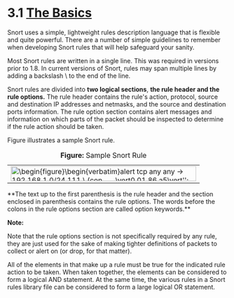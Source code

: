 # 3.1 [The Basics](http://manual-snort-org.s3-website-us-east-1.amazonaws.com/node2.html)

Snort uses a simple, lightweight rules description language that is flexible and quite powerful. There are a number of simple guidelines to remember when developing Snort rules that will help safeguard your sanity.

Most Snort rules are written in a single line. This was required in versions prior to 1.8. In current versions of Snort, rules may span multiple lines by adding a backslash \\ to the end of the line.

Snort rules are divided into **two logical sections**, **the rule header and the rule options.** The rule header contains the rule's action, protocol, source and destination IP addresses and netmasks, and the source and destination ports information. The rule option section contains alert messages and information on which parts of the packet should be inspected to determine if the rule action should be taken.

Figure illustrates a sample Snort rule.

<table><caption><strong>Figure:</strong> Sample Snort Rule</caption><tbody><tr><td><img width="423" height="34" src="http://manual-snort-org.s3-website-us-east-1.amazonaws.com/img29.png" alt="\begin{figure}\begin{verbatim}alert tcp any any -> 192.168.1.0/24 111 \
(con...
...\vert0 01 86 a5\vert''; msg:''mountd access'';)\end{verbatim}
\par\end{figure}"></td></tr></tbody></table>
**The text up to the first parenthesis is the rule header and the section enclosed in parenthesis contains the rule options. The words before the colons in the rule options section are called option keywords.**

**Note:**  

Note that the rule options section is not specifically required by any rule, they are just used for the sake of making tighter definitions of packets to collect or alert on (or drop, for that matter).

All of the elements in that make up a rule must be true for the indicated rule action to be taken. When taken together, the elements can be considered to form a logical AND statement. At the same time, the various rules in a Snort rules library file can be considered to form a large logical OR statement.
